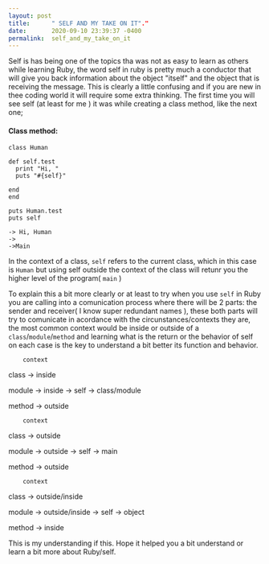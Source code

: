 ```yaml
---
layout: post
title:      " SELF AND MY TAKE ON IT"."
date:       2020-09-10 23:39:37 -0400
permalink:  self_and_my_take_on_it
---
```




Self is has being one of the topics tha was not as easy to learn as others while learning Ruby, the word self in ruby is pretty much a conductor that will give you  back information about the object "itself" and the object that is receiving the message. This is clearly a little confusing and if you are new in thee coding world it will require some extra thinking. The first time you will see self (at least for me ) it was while creating a class method, like the next one;

#### Class method:

```
class Human 
  
def self.test 
  print "Hi, "
  puts "#{self}"
  
end 
end

puts Human.test
puts self

-> Hi, Human
->
->Main
```

In the context of a class, `self` refers to the current class, which in this case is `Human`  but using self outside the context of the class will retunr you the higher level of the program( `main` )

To explain this a bit more clearly or at least to try when you use `self` in Ruby you are calling into a comunication process where there will be 2 parts: the sender and receiver( I know super redundant names ), these both parts will try to comunicate in acordance with the circunstances/contexts they are, the most common context would be 
inside or outside of a `class`/`module`/`method` and learning what is the return or the behavior of self on each case is the key to understand a bit better its function and behavior. 

						
		context 				
class	->	inside				
						
module	->	inside	->	self 	->	class/module
						
method	->	outside				
						
		context 				
class	->	outside				
						
module	->	outside	->	self 	->	main
						
method	->	outside				
						
		context 				
class	->	outside/inside				
						
module	->	outside/inside	->	self 	->	object
						
method	->	inside				


This is my understanding if this. Hope it helped you a bit understand or learn a bit more about Ruby/self.





